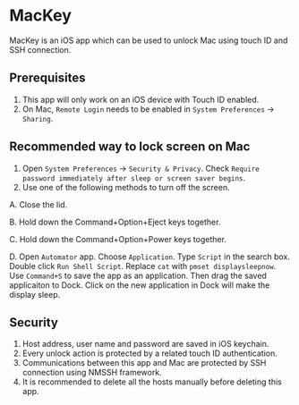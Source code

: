 # MacKey

MacKey is an iOS app which can be used to unlock Mac using touch ID and SSH connection.

## Prerequisites
1. This app will only work on an iOS device with Touch ID enabled.
2. On Mac, `Remote Login` needs to be enabled in `System Preferences` -> `Sharing`.

## Recommended way to lock screen on Mac
1. Open `System Preferences` -> `Security & Privacy`. Check `Require password immediately after sleep or screen saver begins`.
2. Use one of the following methods to turn off the screen.

  A. Close the lid.
  
  B. Hold down the Command+Option+Eject keys together.

  C. Hold down the Command+Option+Power keys together.

  D. Open `Automator` app. Choose `Application`. Type `Script` in the search box. Double click `Run Shell Script`. 
  Replace `cat` with `pmset displaysleepnow`. Use `Command+S` to save the app as an application. 
  Then drag the saved applicaiton to Dock. Click on the new application in Dock will make the display sleep.

## Security
1. Host address, user name and password are saved in iOS keychain.
2. Every unlock action is protected by a related touch ID authentication.
3. Communications between this app and Mac are protected by SSH connection using NMSSH framework.
4. It is recommended to delete all the hosts manually before deleting this app.
